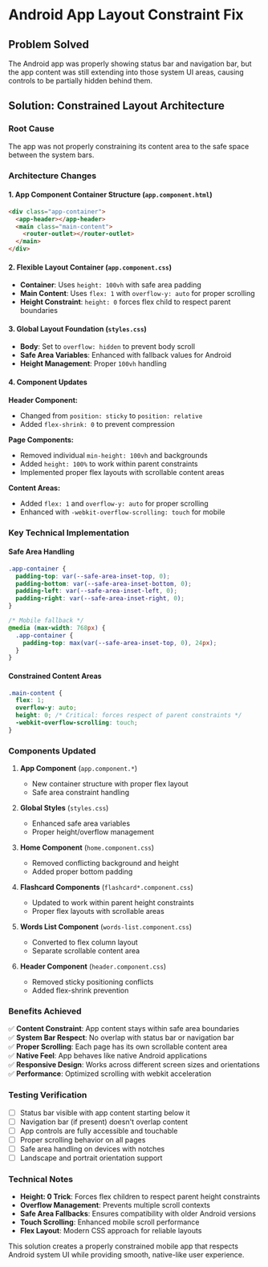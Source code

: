 # Android App Layout Constraint Fix

## Problem Solved
The Android app was properly showing status bar and navigation bar, but the app content was still extending into those system UI areas, causing controls to be partially hidden behind them.

## Solution: Constrained Layout Architecture

### **Root Cause**
The app was not properly constraining its content area to the safe space between the system bars.

### **Architecture Changes**

#### 1. **App Component Container Structure** (`app.component.html`)
```html
<div class="app-container">
  <app-header></app-header>
  <main class="main-content">
    <router-outlet></router-outlet>
  </main>
</div>
```

#### 2. **Flexible Layout Container** (`app.component.css`)
- **Container**: Uses `height: 100vh` with safe area padding
- **Main Content**: Uses `flex: 1` with `overflow-y: auto` for proper scrolling
- **Height Constraint**: `height: 0` forces flex child to respect parent boundaries

#### 3. **Global Layout Foundation** (`styles.css`)
- **Body**: Set to `overflow: hidden` to prevent body scroll
- **Safe Area Variables**: Enhanced with fallback values for Android
- **Height Management**: Proper `100vh` handling

#### 4. **Component Updates**

**Header Component:**
- Changed from `position: sticky` to `position: relative`
- Added `flex-shrink: 0` to prevent compression

**Page Components:**
- Removed individual `min-height: 100vh` and backgrounds
- Added `height: 100%` to work within parent constraints
- Implemented proper flex layouts with scrollable content areas

**Content Areas:**
- Added `flex: 1` and `overflow-y: auto` for proper scrolling
- Enhanced with `-webkit-overflow-scrolling: touch` for mobile

### **Key Technical Implementation**

#### **Safe Area Handling**
```css
.app-container {
  padding-top: var(--safe-area-inset-top, 0);
  padding-bottom: var(--safe-area-inset-bottom, 0);
  padding-left: var(--safe-area-inset-left, 0);
  padding-right: var(--safe-area-inset-right, 0);
}

/* Mobile fallback */
@media (max-width: 768px) {
  .app-container {
    padding-top: max(var(--safe-area-inset-top, 0), 24px);
  }
}
```

#### **Constrained Content Areas**
```css
.main-content {
  flex: 1;
  overflow-y: auto;
  height: 0; /* Critical: forces respect of parent constraints */
  -webkit-overflow-scrolling: touch;
}
```

### **Components Updated**

1. **App Component** (`app.component.*`)
   - New container structure with proper flex layout
   - Safe area constraint handling

2. **Global Styles** (`styles.css`)
   - Enhanced safe area variables
   - Proper height/overflow management

3. **Home Component** (`home.component.css`)
   - Removed conflicting background and height
   - Added proper bottom padding

4. **Flashcard Components** (`flashcard*.component.css`)
   - Updated to work within parent height constraints
   - Proper flex layouts with scrollable areas

5. **Words List Component** (`words-list.component.css`)
   - Converted to flex column layout
   - Separate scrollable content area

6. **Header Component** (`header.component.css`)
   - Removed sticky positioning conflicts
   - Added flex-shrink prevention

### **Benefits Achieved**

✅ **Content Constraint**: App content stays within safe area boundaries  
✅ **System Bar Respect**: No overlap with status bar or navigation bar  
✅ **Proper Scrolling**: Each page has its own scrollable content area  
✅ **Native Feel**: App behaves like native Android applications  
✅ **Responsive Design**: Works across different screen sizes and orientations  
✅ **Performance**: Optimized scrolling with webkit acceleration  

### **Testing Verification**

- [ ] Status bar visible with app content starting below it
- [ ] Navigation bar (if present) doesn't overlap content
- [ ] App controls are fully accessible and touchable
- [ ] Proper scrolling behavior on all pages
- [ ] Safe area handling on devices with notches
- [ ] Landscape and portrait orientation support

### **Technical Notes**

- **Height: 0 Trick**: Forces flex children to respect parent height constraints
- **Overflow Management**: Prevents multiple scroll contexts
- **Safe Area Fallbacks**: Ensures compatibility with older Android versions
- **Touch Scrolling**: Enhanced mobile scroll performance
- **Flex Layout**: Modern CSS approach for reliable layouts

This solution creates a properly constrained mobile app that respects Android system UI while providing smooth, native-like user experience.
